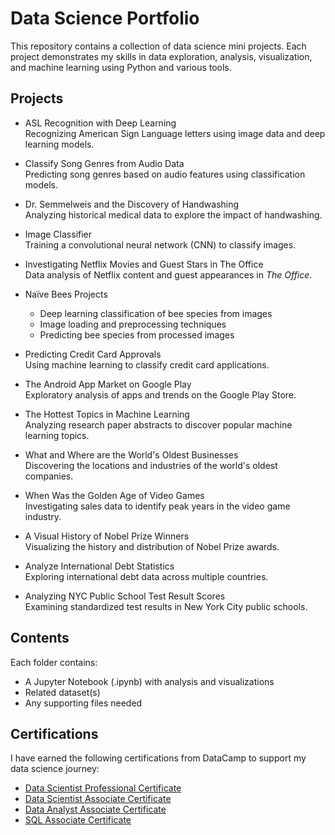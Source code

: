 # Data Science Portfolio

This repository contains a collection of data science mini projects. Each project demonstrates my skills in data exploration, analysis, visualization, and machine learning using Python and various tools.

## Projects

- ASL Recognition with Deep Learning  
  Recognizing American Sign Language letters using image data and deep learning models.

- Classify Song Genres from Audio Data  
  Predicting song genres based on audio features using classification models.

- Dr. Semmelweis and the Discovery of Handwashing  
  Analyzing historical medical data to explore the impact of handwashing.

- Image Classifier  
  Training a convolutional neural network (CNN) to classify images.

- Investigating Netflix Movies and Guest Stars in The Office  
  Data analysis of Netflix content and guest appearances in *The Office*.

- Naïve Bees Projects  
  - Deep learning classification of bee species from images  
  - Image loading and preprocessing techniques  
  - Predicting bee species from processed images

- Predicting Credit Card Approvals  
  Using machine learning to classify credit card applications.

- The Android App Market on Google Play  
  Exploratory analysis of apps and trends on the Google Play Store.

- The Hottest Topics in Machine Learning  
  Analyzing research paper abstracts to discover popular machine learning topics.

- What and Where are the World's Oldest Businesses  
  Discovering the locations and industries of the world's oldest companies.

- When Was the Golden Age of Video Games  
  Investigating sales data to identify peak years in the video game industry.

- A Visual History of Nobel Prize Winners  
  Visualizing the history and distribution of Nobel Prize awards.

- Analyze International Debt Statistics  
  Exploring international debt data across multiple countries.

- Analyzing NYC Public School Test Result Scores  
  Examining standardized test results in New York City public schools.

## Contents

Each folder contains:
- A Jupyter Notebook (.ipynb) with analysis and visualizations
- Related dataset(s)
- Any supporting files needed

## Certifications

I have earned the following certifications from DataCamp to support my data science journey:

- [Data Scientist Professional Certificate](https://www.datacamp.com/certificate/DS0028923487668)  
- [Data Scientist Associate Certificate](https://www.datacamp.com/certificate/DSA0011563357201)  
- [Data Analyst Associate Certificate](https://www.datacamp.com/certificate/DAA0010871090485)  
- [SQL Associate Certificate](https://www.datacamp.com/certificate/SQA0011804395843)